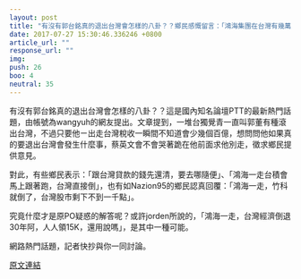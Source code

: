 ```yaml
---
layout: post
title: "有沒有郭台銘真的退出台灣會怎樣的八卦？？鄉民感慨留言：「鴻海集團在台灣有幾萬人，要不要查一下，，覺青也太廢」。"
date: 2017-07-27 15:30:46.336246 +0800
article_url: ""
response_url: ""
img: 
push: 26
boo: 4
neutral: 35
---
```


有沒有郭台銘真的退出台灣會怎樣的八卦？？這是國內知名論壇PTT的最新熱門話題，由帳號為wangyuh的網友提出。文章提到，一堆台獨覺青一直叫郭董有種滾出台灣，不過只要他ㄧ出走台灣稅收一瞬間不知道會少幾個百億，想問問他如果真的要退出台灣會發生什麼事，蔡英文會不會哭著跪在他前面求他別走，徵求鄉民提供意見。

對此，有些鄉民表示：「跟台灣貸款的錢先還清，要去哪隨便」、「鴻海一走台積會馬上跟著跑，台灣直接倒」，也有如Nazion95的鄉民認真回覆：「鴻海一走，竹科就倒了，台灣股市剩下不到一千點」。

究竟什麼才是原PO疑惑的解答呢？或許jorden所說的，「鴻海一走，台灣經濟倒退30年阿，人人領15K，還用說嗎」，是其中一種可能。

網路熱門話題，記者快抄與你一同討論。

<a href = "https://www.ptt.cc/bbs/Gossiping/M.1501128569.A.B11.html">原文連結</a>

